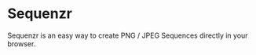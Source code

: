Sequenzr
========

Sequenzr is an easy way to create PNG / JPEG Sequences directly in your browser.
